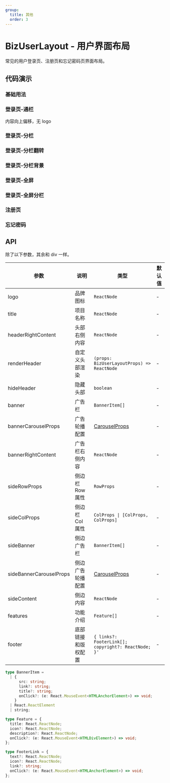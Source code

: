 ```yaml
---
group:
  title: 其他
  order: 3
---
```


# BizUserLayout - 用户界面布局

常见的用户登录页、注册页和忘记密码页界面布局。

## 代码演示

### 基础用法

<code src="./demos/basic.tsx"></code>

### 登录页-通栏

内容向上偏移，无 logo

<code src="./demos/login-full.tsx"></code>

### 登录页-分栏

<code src="./demos/login-side.tsx"></code>

### 登录页-分栏翻转

<code src="./demos/login-side-reverse.tsx"></code>

### 登录页-分栏背景

<code src="./demos/login-side-bg.tsx"></code>

### 登录页-全屏

<code src="./demos/login-fullscreen.tsx"></code>

### 登录页-全屏分栏

<code src="./demos/login-fullscreen-column.tsx"></code>

### 注册页

<code src="./demos/register.tsx"></code>

### 忘记密码

<code src="./demos/forget-password.tsx"></code>

## API

除了以下参数，其余和 div 一样。

| 参数 | 说明 | 类型 | 默认值 |
| --- | --- | --- | --- |
| logo | 品牌图标 | `ReactNode` | - |
| title | 项目名称 | `ReactNode` | - |
| headerRightContent | 头部右侧内容 | `ReactNode` | - |
| renderHeader | 自定义头部渲染 | `(props: BizUserLayoutProps) => ReactNode` | - |
| hideHeader | 隐藏头部 | `boolean` | - |
| banner | 广告栏 | `BannerItem[]` | - |
| bannerCarouselProps | 广告轮播配置 | [CarouselProps] | - |
| bannerRightContent | 广告栏右侧内容 | `ReactNode` | - |
| sideRowProps | 侧边栏 Row 属性 | `RowProps` | - |
| sideColProps | 侧边栏 Col 属性 | `ColProps \| [ColProps, ColProps]` | - |
| sideBanner | 侧边广告栏 | `BannerItem[]` | - |
| sideBannerCarouselProps | 侧边广告轮播配置 | [CarouselProps] | - |
| sideContent | 侧边内容 | `ReactNode` | - |
| features | 功能介绍 | `Feature[]` | - |
| footer | 底部链接和版权配置 | `{ links?: FooterLink[]; copyright?: ReactNode; }'` | - |

```typescript
type BannerItem =
  | {
      src: string;
      link?: string;
      title?: string;
      onClick?: (e: React.MouseEvent<HTMLAnchorElement>) => void;
    }
  | React.ReactElement
  | string;

type Feature = {
  title: React.ReactNode;
  icon?: React.ReactNode;
  description?: React.ReactNode;
  onClick?: (e: React.MouseEvent<HTMLDivElement>) => void;
};

type FooterLink = {
  text?: React.ReactNode;
  icon?: React.ReactNode;
  link?: string;
  onClick?: (e: React.MouseEvent<HTMLAnchorElement>) => void;
};
```

[carouselprops]: https://ant-design.gitee.io/components/carousel-cn/#API
